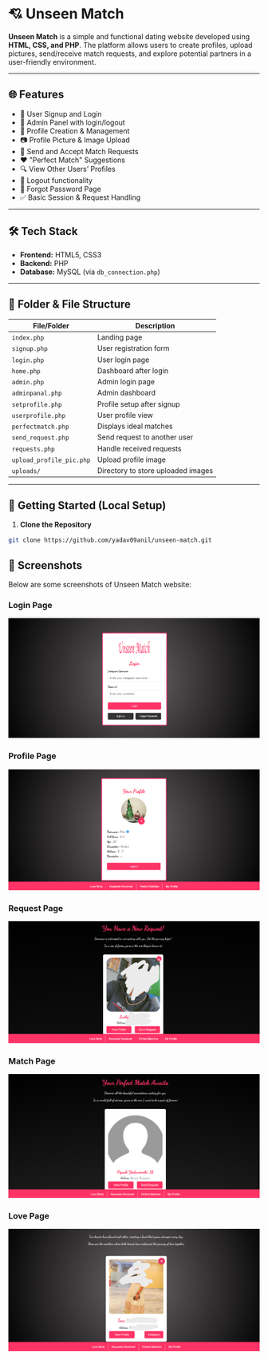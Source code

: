 # 💘 Unseen Match

**Unseen Match** is a simple and functional dating website developed using **HTML, CSS, and PHP**. The platform allows users to create profiles, upload pictures, send/receive match requests, and explore potential partners in a user-friendly environment.

---

## 🌐 Features

- 👤 User Signup and Login
- 🔐 Admin Panel with login/logout
- 📝 Profile Creation & Management
- 📷 Profile Picture & Image Upload
- 💌 Send and Accept Match Requests
- ❤️ "Perfect Match" Suggestions
- 🔍 View Other Users’ Profiles
- 🚪 Logout functionality
- 🔑 Forgot Password Page
- ✅ Basic Session & Request Handling

---

## 🛠️ Tech Stack

- **Frontend:** HTML5, CSS3
- **Backend:** PHP
- **Database:** MySQL (via `db_connection.php`)

---

## 📁 Folder & File Structure

| File/Folder           | Description                                  |
|-----------------------|----------------------------------------------|
| `index.php`           | Landing page                                 |
| `signup.php`          | User registration form                       |
| `login.php`           | User login page                              |
| `home.php`            | Dashboard after login                        |
| `admin.php`           | Admin login page                             |
| `adminpanal.php`      | Admin dashboard                              |
| `setprofile.php`      | Profile setup after signup                   |
| `userprofile.php`     | User profile view                            |
| `perfectmatch.php`    | Displays ideal matches                       |
| `send_request.php`    | Send request to another user                 |
| `requests.php`        | Handle received requests                     |
| `upload_profile_pic.php` | Upload profile image                     |
| `uploads/`            | Directory to store uploaded images           |

---

## 🚀 Getting Started (Local Setup)

1. **Clone the Repository**
```bash
git clone https://github.com/yadav09anil/unseen-match.git
```

 ## 📸 Screenshots

Below are some screenshots of Unseen Match website:

###  Login Page
![Login Page](Screenshots/Login.png)

###  Profile Page
![Home Page](Screenshots/Profile.png)

###  Request Page 
![Profile Page](Screenshots/Request.png)

###  Match Page
![Home Page](Screenshots/Match.png)

###  Love Page 
![Profile Page](Screenshots/Love.png)
